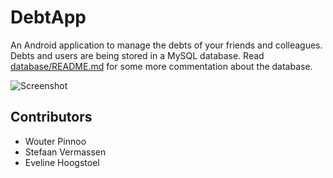 DebtApp
=======

An Android application to manage the debts of your friends and colleagues.   
Debts and users are being stored in a MySQL database. Read [database/README.md](database/README.md) for some more commentation about the database.

![Screenshot](https://raw.github.com/wpinnoo/DebtApp/master/screenshot.png "Screenshot")

## Contributors
* Wouter Pinnoo
* Stefaan Vermassen
* Eveline Hoogstoel
